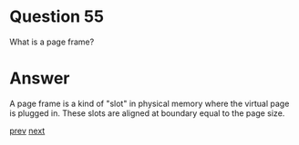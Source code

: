 
# Question 55


What is a page frame?


# Answer



A page frame is a kind of "slot" in physical memory where the virtual page is
plugged in. These slots are aligned at boundary equal to the page size.



[prev](54.md) [next](56.md)
